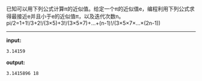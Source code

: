 已知可以用下列公式计算&pi;的近似值。给定一个&pi;的近似值e，编程利用下列公式求得最接近e并且小于e的近似值&pi;，以及迭代次数n。
pi/2=1+1!/3+2!/(3×5)+3!/(3×5×7)+…+(n-1)!/(3×5×7×…×(2n-1))
****
**input:**
```
3.14159
```
**output:**
```
3.1415896 18
```